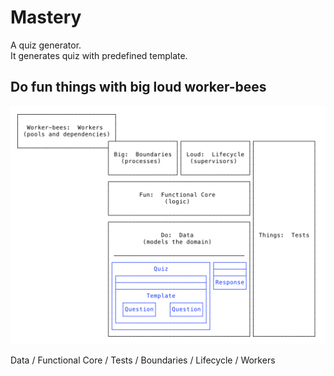 # Mastery

A quiz generator.  
It generates quiz with predefined template.

## Do fun things with big loud worker-bees

![worker-bees-diagram](./worker-bee-diagram.png)

Data / Functional Core / Tests / Boundaries / Lifecycle / Workers
